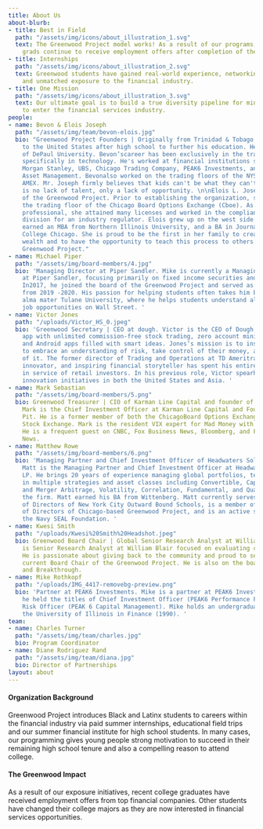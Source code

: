 ```yaml
---
title: About Us
about-blurb:
- title: Best in Field
  path: "/assets/img/icons/about_illustration_1.svg"
  text: The Greenwood Project model works! As a result of our programs, our college
    grads continue to receive employment offers after completion of their internship.
- title: Internships
  path: "/assets/img/icons/about_illustration_2.svg"
  text: Greenwood students have gained real-world experience, networking connections,
    and unmatched exposure to the financial industry.
- title: One Mission
  path: "/assets/img/icons/about_illustration_3.svg"
  text: Our ultimate goal is to build a true diversity pipeline for minority students
    to enter the financial services industry.
people:
- name: Bevon & Elois Joseph
  path: "/assets/img/team/bevon-elois.jpg"
  bio: "Greenwood Project Founders | Originally from Trinidad & Tobago, Bevonmoved
    to the United States after high school to further his education. He is a graduate
    of DePaul University. Bevon’scareer has been exclusively in the trading industry,
    specifically in technology. He's worked at financial institutions such as JPMorgan,
    Morgan Stanley, UBS, Chicago Trading Company, PEAK6 Investments, and Achievement
    Asset Management. Bevonalso worked on the trading floors of the NYSE, NYMEX, and
    AMEX. Mr. Joseph firmly believes that kids can't be what they can't see. There
    is no lack of talent, only a lack of opportunity. \n\nElois L. Joseph is a Co-Founder
    of the Greenwood Project. Prior to establishing the organization, she worked on
    the trading floor of the Chicago Board Options Exchange (Cboe). As a financial
    professional, she attained many licenses and worked in the compliance examination
    division for an industry regulator. Elois grew up on the west side of Chicago,
    earned an MBA from Northern Illinois University, and a BA in Journalism from Columbia
    College Chicago. She is proud to be the first in her family to create generational
    wealth and to have the opportunity to teach this process to others through the
    Greenwood Project."
- name: Michael Piper
  path: "/assets/img/board-members/4.jpg"
  bio: 'Managing Director at Piper Sandler. Mike is currently a Managing Director
    at Piper Sandler, focusing primarily on fixed income securities and capital raising.
    In2017, he joined the board of the Greenwood Project and served as board chair
    from 2019 -2020. His passion for helping students often takes him back to his
    alma mater Tulane University, where he helps students understand all the different
    job opportunities on Wall Street. '
- name: Victor Jones
  path: "/uploads/Victor_HS_0.jpeg"
  bio: 'Greenwood Secretary | CEO at dough. Victor is the CEO of Dough, the investing
    app with unlimited commission-free stock trading, zero account minimums, and iOS
    and Android apps filled with smart ideas. Jones’s mission is to inspire the world
    to embrace an understanding of risk, take control of their money, and make more
    of it. The former director of Trading and Operations at TD Ameritrade, lifelong
    innovator, and inspiring financial storyteller has spent his entire finance career
    in service of retail investors. In his previous role, Victor spearheaded trading
    innovation initiatives in both the United States and Asia. '
- name: Mark Sebastian
  path: "/assets/img/board-members/5.png"
  bio: Greenwood Treasurer | CIO of Karman Line Capital and founder of Option Pit.
    Mark is the Chief Investment Officer at Karman Line Capital and Founder of Option
    Pit. He is a former member of both the ChicagoBoard Options Exchange and the American
    Stock Exchange. Mark is the resident VIX expert for Mad Money with Jim Cramer.
    He is a frequent guest on CNBC, Fox Business News, Bloomberg, and First Business
    News.
- name: Matthew Rowe
  path: "/assets/img/board-members/6.png"
  bio: 'Managing Partner and Chief Investment Officer of Headwaters Solutions LP.
    Matt is the Managing Partner and Chief Investment Officer at Headwaters Solutions
    LP. He brings 20 years of experience managing global portfolios, teams, and risk
    in multiple strategies and asset classes including Convertible, Capital Structure,
    and Merger Arbitrage, Volatility, Correlation, Fundamental, and Quantitative to
    the firm. Matt earned his BA from Wittenberg. Matt currently serves on the Board
    of Directors of New York City Outward Bound Schools, is a member of the Board
    of Directors of Chicago-based Greenwood Project, and is an active supporter of
    the Navy SEAL Foundation. '
- name: Kwesi Smith
  path: "/uploads/Kwesi%20Smith%20Headshot.jpeg"
  bio: Greenwood Board Chair | Global Senior Research Analyst at William Blair. Kwesi
    is Senior Research Analyst at William Blair focused on evaluating consumer investments.
    He is passionate about giving back to the community and proud to serve as the
    current Board Chair of the Greenwood Project. He is also on the board of 3Arts
    and Breakthrough.
- name: Mike Rothkopf
  path: "/uploads/IMG_4417-removebg-preview.png"
  bio: 'Partner at PEAK6 Investments. Mike is a partner at PEAK6 Investments. Previously,
    he held the titles of Chief Investment Officer (PEAK6 Performance Funds) and chief
    Risk Officer (PEAK 6 Capital Management). Mike holds an undergraduate degree from
    the University of Illinois in Finance (1990). '
team:
- name: Charles Turner
  path: "/assets/img/team/charles.jpg"
  bio: Program Coordinator
- name: Diane Rodriguez Rand
  path: "/assets/img/team/diana.jpg"
  bio: Director of Partnerships
layout: about
---
```


#### Organization Background

Greenwood Project introduces Black and Latinx students to careers within the financial industry via paid summer internships, educational field trips and our summer financial institute for high school students. In many cases, our programming gives young people strong motivation to succeed in their remaining high school tenure and also a compelling reason to attend college.

#### The Greenwood Impact

As a result of our exposure initiatives, recent college graduates have received employment offers from top financial companies. Other students have changed their college majors as they are now interested in financial services opportunities.
